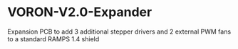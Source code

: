 # VORON-V2.0-Expander
Expansion PCB to add 3 additional stepper drivers and 2 external PWM fans to a standard RAMPS 1.4 shield 

